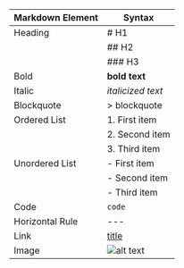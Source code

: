 | Markdown Element | __Syntax__ |
| ----------- | ----------- |
| Heading |	# H1|
| | ## H2 | 
| | ### H3 |
| Bold | **bold text** |
| Italic |	*italicized text* |
| Blockquote |	> blockquote |
| Ordered List |	1. First item
| | 2. Second item |
| | 3. Third item |
| Unordered List |	- First item |
|  |- Second item |
|  |- Third item |
| Code |	`code` |
| Horizontal Rule |	--- |
| Link |	[title](https://www.example.com) |
| Image	| ![alt text](image.jpg) |
